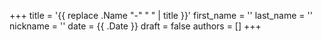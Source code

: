 +++
title = '{{ replace .Name "-" " " | title }}'
first_name = ''
last_name = ''
nickname = ''
date = {{ .Date }}
draft = false
authors = []
+++
